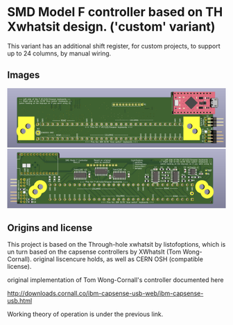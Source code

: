 # SMD Model F controller based on TH Xwhatsit design. ('custom' variant)

This variant has an additional shift register, for custom projects, to support up to 24 columns, by manual wiring.

## Images

![Top of the controller board](images/top.png)
![Bottom of the controller board](images/bottom.png)

## Origins and license

This project is based on the Through-hole xwhatsit by listofoptions, which is un turn
based on the capsense controllers by XWhatsIt
(Tom Wong-Cornall). original liscencure holds, as well as CERN OSH
(compatible license).

original implementation of Tom Wong-Cornall's controller documented here

http://downloads.cornall.co/ibm-capsense-usb-web/ibm-capsense-usb.html

Working theory of operation is under the previous link.




